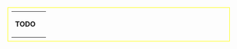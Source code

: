 <table style="vertical-align:middle;padding:8px;margin:10px 50px 10px 50px;border:1px solid yellow;">

<tr>

<td>

<b>TODO</b>

</td>

<td>

</td>

</tr>

</table>